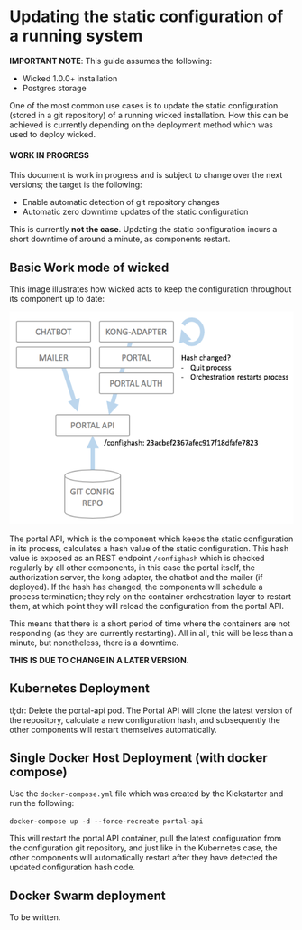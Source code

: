 # Updating the static configuration of a running system

**IMPORTANT NOTE**: This guide assumes the following:

* Wicked 1.0.0+ installation
* Postgres storage

One of the most common use cases is to update the static configuration (stored in a git repository) of a running wicked installation. How this can be achieved is currently depending on the deployment method which was used to deploy wicked.

#### WORK IN PROGRESS

This document is work in progress and is subject to change over the next versions; the target is the following:

* Enable automatic detection of git repository changes
* Automatic zero downtime updates of the static configuration

This is currently **not the case**. Updating the static configuration incurs a short downtime of around a minute, as components restart.

## Basic Work mode of wicked

This image illustrates how wicked acts to keep the configuration throughout its component up to date:

![Config Hash Checking](images/update-config-process.png)

The portal API, which is the component which keeps the static configuration in its process, calculates a hash value of the static configuration. This hash value is exposed as an REST endpoint `/confighash` which is checked regularly by all other components, in this case the portal itself, the authorization server, the kong adapter, the chatbot and the mailer (if deployed). If the hash has changed, the components will schedule a process termination; they rely on the container orchestration layer to restart them, at which point they will reload the configuration from the portal API.

This means that there is a short period of time where the containers are not responding (as they are currently restarting). All in all, this will be less than a minute, but nonetheless, there is a downtime.

**THIS IS DUE TO CHANGE IN A LATER VERSION**.

## Kubernetes Deployment

tl;dr: Delete the portal-api pod. The Portal API will clone the latest version of the repository, calculate a new configuration hash, and subsequently the other components will restart themselves automatically.

## Single Docker Host Deployment (with docker compose)

Use the `docker-compose.yml` file which was created by the Kickstarter and run the following:

`docker-compose up -d --force-recreate portal-api`

This will restart the portal API container, pull the latest configuration from the configuration git repository, and just like in the Kubernetes case, the other components will automatically restart after they have detected the updated configuration hash code.

## Docker Swarm deployment

To be written.
